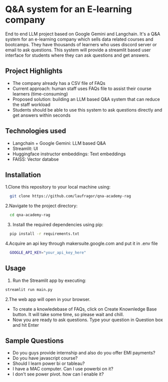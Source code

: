 # Q&A system for an E-learning company  

End to end LLM project based on Google Gemini and Langchain. It's a Q&A system for an e-learning company which sells data related courses and bootcamps. They have thousands of learners who uses discord server or email to ask questions. This system will provide a streamlit based user interface for students where they can ask questions and get answers. 

## Project Highlights

- The company already has a CSV file of FAQs
- Current approach: human staff uses FAQs file to assist their course learners (time-consuming)
- Proposed solution: building an LLM based Q&A system that can reduce the staff workload
- Students should be able to use this system to ask questions directly and get answers within seconds

## Technologies used
  - Langchain + Google Gemini: LLM based Q&A
  - Streamlit: UI
  - Huggingface instructor embeddings: Text embeddings
  - FAISS: Vector databse

## Installation

1.Clone this repository to your local machine using:

```bash
  git clone https://github.com/laufragor/qna-academy-rag
```
2.Navigate to the project directory:

```bash
  cd qna-academy-rag
```
3. Install the required dependencies using pip:

```bash
  pip install -r requirements.txt
```
4.Acquire an api key through makersuite.google.com and put it in .env file

```bash
  GOOGLE_API_KEY="your_api_key_here"
```
## Usage

1. Run the Streamlit app by executing:
```bash
streamlit run main.py

```

2.The web app will open in your browser.

- To create a knowledebase of FAQs, click on Create Knownledge Base button. It will take some time, so please wait and chill.
- Now you are ready to ask questions. Type your question in Question box and hit Enter

## Sample Questions
  - Do you guys provide internship and also do you offer EMI payments?
  - Do you have javascript course?
  - Should I learn power bi or tableau?
  - I have a MAC computer. Can I use powerbi on it?
  - I don't see power pivot. how can I enable it?
